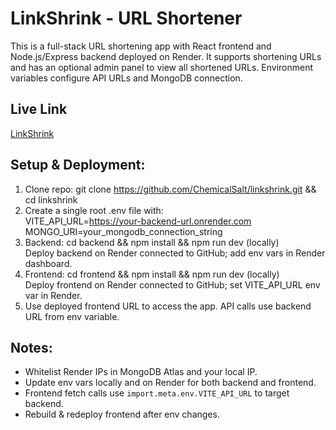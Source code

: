 # LinkShrink - URL Shortener

This is a full-stack URL shortening app with React frontend and Node.js/Express backend deployed on Render. It supports shortening URLs and has an optional admin panel to view all shortened URLs. Environment variables configure API URLs and MongoDB connection.

## Live Link

[LinkShrink](https://linkshrink-1z4u.onrender.com/)

## Setup & Deployment:

1. Clone repo: git clone https://github.com/ChemicalSalt/linkshrink.git && cd linkshrink  
2. Create a single root .env file with:  
   VITE_API_URL=https://your-backend-url.onrender.com  
   MONGO_URI=your_mongodb_connection_string  
3. Backend: cd backend && npm install && npm run dev (locally)  
   Deploy backend on Render connected to GitHub; add env vars in Render dashboard.  
4. Frontend: cd frontend && npm install && npm run dev (locally)  
   Deploy frontend on Render connected to GitHub; set VITE_API_URL env var in Render.  
5. Use deployed frontend URL to access the app. API calls use backend URL from env variable.

## Notes:  
- Whitelist Render IPs in MongoDB Atlas and your local IP.  
- Update env vars locally and on Render for both backend and frontend.  
- Frontend fetch calls use `import.meta.env.VITE_API_URL` to target backend.  
- Rebuild & redeploy frontend after env changes.


